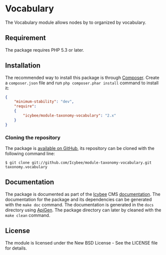 # Vocabulary

The Vocabulary module allows nodes by to organized by vocabulary.





## Requirement

The package requires PHP 5.3 or later.





## Installation

The recommended way to install this package is through [Composer](http://getcomposer.org/).
Create a `composer.json` file and run `php composer.phar install` command to install it:

```json
{
	"minimum-stability": "dev",
	"require":
	{
		"icybee/module-taxonomy-vocabulary": "2.x"
	}
}
```





### Cloning the repository

The package is [available on GitHub](https://github.com/Icybee/module-taxonomy-vocabulary), its repository can be
cloned with the following command line:

	$ git clone git://github.com/Icybee/module-taxonomy-vocabulary.git taxonomy.vocabulary





## Documentation

The package is documented as part of the [Icybee](http://icybee.org/) CMS
[documentation](http://icybee.org/docs/). The documentation for the package and its
dependencies can be generated with the `make doc` command. The documentation is generated in
the `docs` directory using [ApiGen](http://apigen.org/). The package directory can later by
cleaned with the `make clean` command.





## License

The module is licensed under the New BSD License - See the LICENSE file for details.